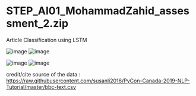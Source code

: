 # STEP_AI01_MohammadZahid_assessment_2.zip
Article Classification using LSTM

![image](https://user-images.githubusercontent.com/121663029/211567814-850f730c-f653-40b7-a73d-2598c4218430.png)
![image](https://user-images.githubusercontent.com/121663029/211567893-a2373da5-ca06-45d9-8eea-ff564e9fbf3a.png)


![image](https://user-images.githubusercontent.com/121663029/211567492-f45c403a-c141-40ff-ac36-089774eccce8.png)
![image](https://user-images.githubusercontent.com/121663029/211567610-1d9e29e5-60af-4c1c-a2ea-0d0c0c0668ce.png)

credit/cite source of the data :
https://raw.githubusercontent.com/susanli2016/PyCon-Canada-2019-NLP-Tutorial/master/bbc-text.csv
